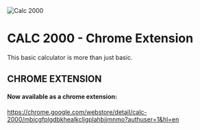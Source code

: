 ![Calc 2000](https://i.imgur.com/1E2ZHsD.png)

# CALC 2000 - Chrome Extension
This basic calculator is more than just basic.

## CHROME EXTENSION
#### Now available as a chrome extension:
https://chrome.google.com/webstore/detail/calc-2000/mbicgfplgdbkhealkcljgplahbjjmnmo?authuser=1&hl=en

